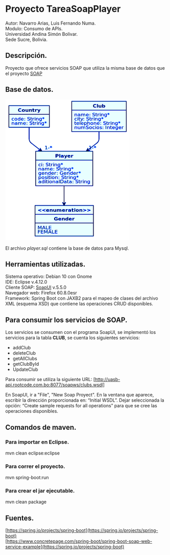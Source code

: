 # Proyecto TareaSoapPlayer

Autor: Navarro Arias, Luis Fernando Numa.  
Modulo: Consumo de APIs.  
Universidad Andina Simón Bolivar.  
Sede Sucre, Bolivia.  

## Descripción.
Proyecto que ofrece servicios SOAP que utiliza la misma base de datos que el proyecto [SOAP](https://github.com/lfnna1977/TareaSoapPlayer.git)


## Base de datos.

![Servicios](player-jdl.png)

El archivo *player.sql* contiene la base de datos para Mysql.

## Herramientas utilizadas.
Sistema operativo: Debian 10 con Gnome  
IDE: Eclipse v.4.12.0  
Cliente SOAP: [SoapUI](https://www.soapui.org/) v.5.5.0   
Navegador web: Firefox 60.8.0esr  
Framework: Spring Boot con JAXB2 para el mapeo de clases del archivo XML (esquema XSD) que contiene las operaciones CRUD disponibles.  

## Para consumir los servicios de SOAP.

Los servicios se consumen con el programa SoapUI, se implementó los servicios para la tabla **CLUB**, se cuenta los siguientes servicios:

* addClub
* deleteClub
* getAllClubs
* getClubById
* UpdateClub

Para consumir se utiliza la siguiente URL: [http://uasb-api.rootcode.com.bo:8077/soapws/clubs.wsdl]

En SoapUI, ir a "File", "New Soap Proyect". 
En la ventana que aparece, escribir la dirección proporcionada en: “Initial WSDL”. 
Dejar seleccionada la opción: “Create sample requests for all operations” para que se cree las operaciones disponibles.


## Comandos de maven.

### Para importar en Eclipse.
mvn clean eclipse:eclipse  

### Para correr el proyecto.
mvn spring-boot:run  

### Para crear el jar ejecutable.
mvn clean package  

## Fuentes.
[https://spring.io/projects/spring-boot](https://spring.io/projects/spring-boot)  
[https://www.concretepage.com/spring-boot/spring-boot-soap-web-service-example](https://spring.io/projects/spring-boot)